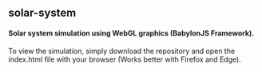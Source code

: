 ## solar-system 
#### Solar system simulation using WebGL graphics (BabylonJS Framework).


To view the simulation, simply download the repository and open the index.html file with your browser
(Works better with Firefox and Edge).
